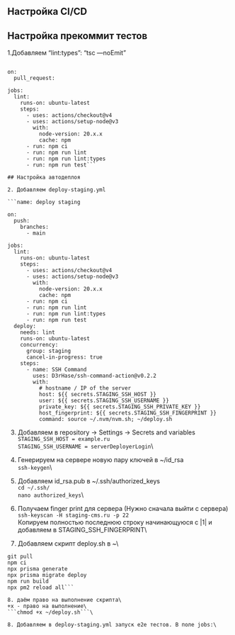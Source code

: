 ## Настройка CI/CD

## Настройка прекоммит тестов

1.Добавляем “lint:types”: “tsc —noEmit”

```name: Pull requests check

on:
  pull_request:

jobs:
  lint:
    runs-on: ubuntu-latest
    steps:
      - uses: actions/checkout@v4
      - uses: actions/setup-node@v3
        with:
          node-version: 20.x.x
          cache: npm
      - run: npm ci
      - run: npm run lint
      - run: npm run lint:types
      - run: npm run test```

## Настройка автодеплоя

2. Добавляем deploy-staging.yml

```name: deploy staging

on:
  push:
    branches:
      - main

jobs:
  lint:
    runs-on: ubuntu-latest
    steps:
      - uses: actions/checkout@v4
      - uses: actions/setup-node@v3
        with:
          node-version: 20.x.x
          cache: npm
      - run: npm ci
      - run: npm run lint
      - run: npm run lint:types
      - run: npm run test
  deploy:
    needs: lint
    runs-on: ubuntu-latest
    concurrency:
      group: staging
      cancel-in-progress: true
    steps:
      - name: SSH Command
        uses: D3rHase/ssh-command-action@v0.2.2
        with:
          # hostname / IP of the server
          host: ${{ secrets.STAGING_SSH_HOST }}
          user: ${{ secrets.STAGING_SSH_USERNAME }}
          private_key: ${{ secrets.STAGING_SSH_PRIVATE_KEY }}
          host_fingerprint: ${{ secrets.STAGING_SSH_FINGERPRINT }}
          command: source ~/.nvm/nvm.sh; ~/deploy.sh
```

3. Добавляем в repository → Settings → Secrets and variables\
```STAGING_SSH_HOST = example.ru```\
```STAGING_SSH_USERNAME = serverDeployerLogin```\

4. Генерируем на сервере новую пару ключей в ~/id_rsa\
```ssh-keygen```\

5. Добавляем id_rsa.pub  в ~/.ssh/authorized_keys\
```cd ~/.ssh/```\
```nano authorized_keys```\

6. Получаем finger print для сервера (Нужно сначала выйти с сервера)
```ssh-keyscan -H staging-cms.ru -p 22```\
Копируем полностью последнюю строку начинающуюся с |1| и добавляем в STAGING_SSH_FINGERPRINT\

7. Добавляем скрипт deploy.sh в ~\
```cd ./stage-practice
git pull
npm ci
npx prisma generate
npx prisma migrate deploy
npm run build
npx pm2 reload all```

8. даём право на выполнение скрипта\
+x - право на выполнение\
```chmod +x ~/deploy.sh```\

8. Добавляем в deploy-staging.yml запуск e2e тестов. В поле jobs:\
